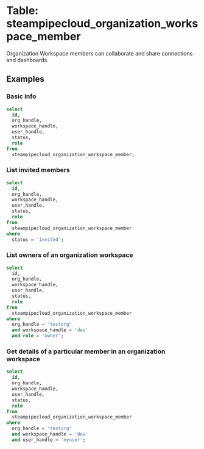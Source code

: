 # Table: steampipecloud_organization_workspace_member

Organization Workspace members can collaborate and share connections and dashboards.

## Examples

### Basic info

```sql
select
  id,
  org_handle,
  workspace_handle,
  user_handle,
  status,
  role
from
  steampipecloud_organization_workspace_member;
```

### List invited members

```sql
select
  id,
  org_handle,
  workspace_handle,
  user_handle,
  status,
  role
from
  steampipecloud_organization_workspace_member
where
  status = 'invited';
```

### List owners of an organization workspace

```sql
select
  id,
  org_handle,
  workspace_handle,
  user_handle,
  status,
  role 
from
  steampipecloud_organization_workspace_member 
where
  org_handle = 'testorg' 
  and workspace_handle = 'dev' 
  and role = 'owner';
```

### Get details of a particular member in an organization workspace

```sql
select
  id,
  org_handle,
  workspace_handle,
  user_handle,
  status,
  role 
from
  steampipecloud_organization_workspace_member 
where
  org_handle = 'testorg' 
  and workspace_handle = 'dev' 
  and user_handle = 'myuser';
```
